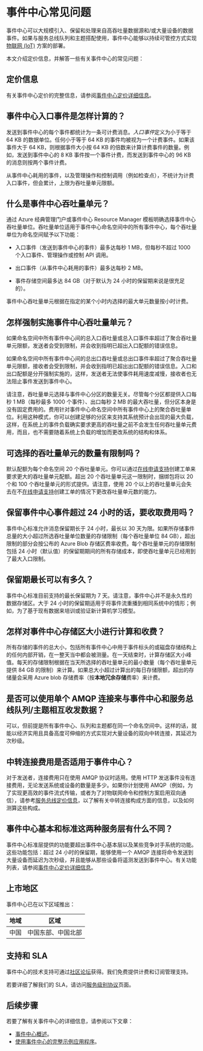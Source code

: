<!-- OK -->
<properties 
    pageTitle="事件中心常见问题 (FAQ) | Azure"
    description="事件中心常见问题。"
    services="event-hubs"
    documentationCenter="na"
    authors="sethmanheim"
    manager="timlt"
    editor="" />  

<tags 
    ms.service="event-hubs"
    ms.devlang="na"
    ms.topic="article"
    ms.tgt_pltfrm="na"
    ms.workload="na"
    ms.date="09/01/2016"
    wacn.date="11/08/2016"
    ms.author="sethm" />

# 事件中心常见问题

事件中心可以大规模引入、保留和处理来自高吞吐量数据源和/或大量设备的数据事件。如果与服务总线队列和主题搭配使用，事件中心能够以持续可管控方式实现[物联网 (IoT)](/home/features/iot-hub/) 方案的部署。

本文介绍定价信息，并解答一些有关事件中心的常见问题：

## 定价信息

有关事件中心定价的完整信息，请参阅[事件中心定价详细信息](/pricing/details/event-hubs/)。

## 事件中心入口事件是怎样计算的？

发送到事件中心的每个事件都统计为一条可计费消息。*入口事件*定义为小于等于 64 KB 的数据单位。任何小于等于 64 KB 的事件均被视为一个计费事件。如果该事件大于 64 KB，则根据事件大小按 64 KB 的倍数来计算计费事件的数量。例如，发送到事件中心的 8 KB 事件按一个事件计费，而发送到事件中心的 96 KB 的消息则按两个事件计费。

从事件中心耗用的事件，以及管理操作和控制调用（例如检查点），不统计为计费入口事件，但会累计，上限为吞吐量单元限额。

## 什么是事件中心吞吐量单元？

通过 Azure 经典管理门户或事件中心 Resource Manager 模板明确选择事件中心吞吐量单位。吞吐量单位适用于事件中心命名空间中的所有事件中心，每个吞吐量单位为命名空间赋予以下功能：

- 入口事件（发送到事件中心的事件）最多达每秒 1 MB，但每秒不超过 1000 个入口事件、管理操作或控制 API 调用。

- 出口事件（从事件中心耗用的事件）最多达每秒 2 MB。

- 事件存储空间最多达 84 GB（对于默认为 24 小时的保留期来说是很充足的）。

事件中心吞吐量单元根据在指定的某个小时内选择的最大单元数量按小时计费。

## 怎样强制实施事件中心吞吐量单元？

如果命名空间中所有事件中心间的总入口吞吐量或总入口事件率超过了聚合吞吐量单元限额，发送者会受到限制，并会收到指明已超出入口配额的错误信息。

如果命名空间中所有事件中心间的总出口吞吐量或总出口事件率超过了聚合吞吐量单元限额，接收者会受到限制，并会收到指明已超出出口配额的错误信息。入口和出口配额是分开强制实施的，这样，发送者无法使事件耗用速度减慢，接收者也无法阻止事件发送到事件中心。

请注意，吞吐量单元选择与事件中心分区的数量无关。尽管每个分区都提供入口每秒 1 MB（每秒最多 1000 个事件）、出口每秒 2 MB 的最大吞吐量，但分区本身是没有固定费用的。费用针对事件中心命名空间中所有事件中心上的聚合吞吐量单位。利用这种模式，你可以创建足够的分区来支持其系统预计会出现的最大负载，这样，在系统上的事件负载确实要求更高的吞吐量之前不会发生任何吞吐量单元费用，而且，也不需要随着系统上负载的增加而更改系统的结构和体系。

## 可选择的吞吐量单元的数量有限制吗？

默认配额为每个命名空间 20 个吞吐量单元。你可以通过[在线申请支持](/support/support-ticket-form/?l=zh-cn)创建工单来要求更大的吞吐量单元配额。超出 20 个吞吐量单元这一限制时，捆绑包将以 20 个和 100 个吞吐量单元的形式提供。请注意，使用 20 个以上的吞吐量单元会失去在不[在线申请支持](/support/support-ticket-form/?l=zh-cn)创建工单的情况下更改吞吐量单元数的能力。

## 保留事件中心事件超过 24 小时的话，要收取费用吗？

事件中心标准允许消息保留期长于 24 小时，最长以 30 天为限。如果所存储事件总量的大小超过所选吞吐量单位数量的存储限制（每个吞吐量单位 84 GB），超出限制的部分会按公布的 Azure Blob 存储区费率收费。每个吞吐量单元的存储限制包括 24 小时（默认值）的保留期期间的所有存储成本，即使吞吐量单元已经用到了最大入口限制。

## 保留期最长可以有多久？

事件中心标准目前支持的最长保留期为 7 天。请注意，事件中心并不是永久性的数据存储区。大于 24 小时的保留期适用于将事件流重播到相同系统中的情形；例如，为了基于现有数据来培训或验证新计算机学习模型。

## 怎样对事件中心存储区大小进行计算和收费？

所有存储的事件的总大小，包括所有事件中心中用于事件标头的或磁盘存储结构上的任何内部开销，在一整天当中都会被测量。在一天结束时，计算存储区大小峰值。每天的存储限制根据在当天所选择的吞吐量单元的最小数量（每个吞吐量单元提供 84 GB 的限制）来计算。如果总大小超过计算出的每日存储限额，超出的存储量会采用 Azure blob 存储费率（按**本地冗余存储**费率）来计费。

## 是否可以使用单个 AMQP 连接来与事件中心和服务总线队列/主题相互收发数据？

可以，但前提是所有事件中心、队列和主题都在同一个命名空间中。这样的话，就能以经济实用且具备高度可伸缩的方式实现对大量设备的双向中转连接，其延迟为次秒级。

## 中转连接费用是否适用于事件中心？

对于发送者，连接费用只在使用 AMQP 协议时适用。使用 HTTP 发送事件没有连接费用，无论发送系统或设备的数量是多少。如果你计划使用 AMQP（例如，为了实现更高效的事件流式传输，或者为了对物联网命令和控制方案启用双向通信），请参考[服务总线定价信息](/pricing/details/messaging/)，以了解有关中转连接构成方面的信息，以及如何测算这些构成。

## 事件中心基本和标准这两种服务层有什么不同？

事件中心标准层提供的功能要超出事件中心基本层以及某些竞争对手系统的功能。这些功能包括：超过 24 小时的保留期，能够使用一个 AMQP 连接将命令发送到大量设备而延迟为次秒级，并且能够从那些设备将遥测发送到事件中心。有关功能列表，请参阅[事件中心定价详细信息](/pricing/details/event-hubs/)。

## 上市地区

事件中心已在以下区域推出：

|地域|区域|
|---|---|
|中国|中国东部、中国北部|

## 支持和 SLA

事件中心的技术支持可通过[社区论坛](/support/forums/)获得。我们免费提供计费和订阅管理支持。

若要详细了解我们的 SLA，请访问[服务级别协议](/support/legal/sla)页面。

## 后续步骤

若要了解有关事件中心的详细信息，请参阅以下文章：

- [事件中心概述][]。
- [使用事件中心的完整示例应用程序][]。

[事件中心概述]: /documentation/articles/event-hubs-overview/
[使用事件中心的完整示例应用程序]: https://code.msdn.microsoft.com/Service-Bus-Event-Hub-286fd097

<!---HONumber=Mooncake_1031_2016-->